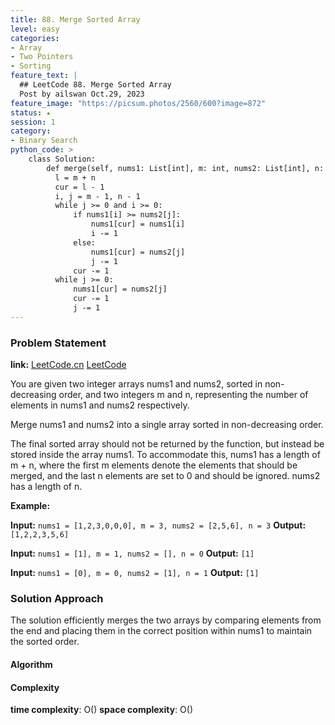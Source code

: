 ```yaml
---
title: 88. Merge Sorted Array
level: easy
categories:
- Array
- Two Pointers
- Sorting
feature_text: |
  ## LeetCode 88. Merge Sorted Array
  Post by ailswan Oct.29, 2023
feature_image: "https://picsum.photos/2560/600?image=872"
status: ★
session: 1
category:
- Binary Search
python_code: >
    class Solution:
        def merge(self, nums1: List[int], m: int, nums2: List[int], n: int) -> None:
          l = m + n
          cur = l - 1
          i, j = m - 1, n - 1
          while j >= 0 and i >= 0:
              if nums1[i] >= nums2[j]:
                  nums1[cur] = nums1[i]
                  i -= 1
              else:
                  nums1[cur] = nums2[j]
                  j -= 1
              cur -= 1
          while j >= 0:
              nums1[cur] = nums2[j]
              cur -= 1
              j -= 1
---
```


### Problem Statement
**link:**
[LeetCode.cn](https://leetcode.cn/problems/merge-sorted-array/)
[LeetCode](https://leetcode.com/merge-sorted-array/)

You are given two integer arrays nums1 and nums2, sorted in non-decreasing order, and two integers m and n, representing the number of elements in nums1 and nums2 respectively.

Merge nums1 and nums2 into a single array sorted in non-decreasing order.

The final sorted array should not be returned by the function, but instead be stored inside the array nums1. To accommodate this, nums1 has a length of m + n, where the first m elements denote the elements that should be merged, and the last n elements are set to 0 and should be ignored. nums2 has a length of n.

**Example:**

**Input:** `nums1 = [1,2,3,0,0,0], m = 3, nums2 = [2,5,6], n = 3`
**Output:** `[1,2,2,3,5,6]`
 
**Input:** `nums1 = [1], m = 1, nums2 = [], n = 0`
**Output:** `[1]`

**Input:** `nums1 = [0], m = 0, nums2 = [1], n = 1`
**Output:** `[1]`
 

### Solution Approach
 
The solution efficiently merges the two arrays by comparing elements from the end and placing them in the correct position within nums1 to maintain the sorted order.
#### Algorithm
 
#### Complexity
 **time complexity**: O()
 **space complexity**: O()